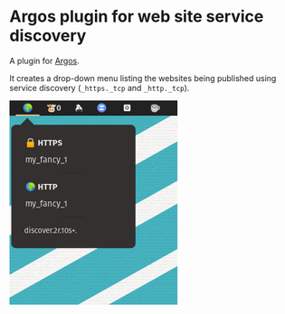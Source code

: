 # Argos plugin for web site service discovery

A plugin for [Argos](https://github.com/p-e-w/argos).

It creates a drop-down menu listing the websites being published using
service discovery (`_https._tcp` and `_http._tcp`).

![Screenshot of Argos Discover drop-down menu](argos-discover.png)
